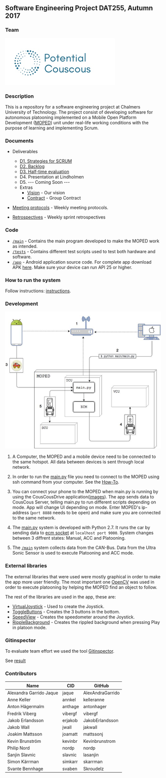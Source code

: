 ## Software Engineering Project DAT255, Autumn 2017


### Team
<img src="/Documents/Images/Logo.2.0..png">


### Description
This is a repository for a software engineering project at Chalmers University of Technology. The project consist of developing software for autonomous platooning implemented on a Mobile Open Platform Development ([MOPED](https://github.com/sics-sse/moped)) unit under real-life working conditions with the purpose of learning and implementing Scrum.


### Documents
* Deliverables
    * [D1. Strategies for SCRUM](/Documents/Deliverables/D1_Stratergies_for_scrum.pdf)
    * [D2. Backlog](https://trello.com/b/gsIRwmhq/potential-couscous)
    * [D3. Half-time evaluation](/Documents/Deliverables/D3_HalfTime_Evaluation.pdf)
    * D4. Presentation at Lindholmen
    * D5. --- Coming Soon ---
    * Extras
      * [Vision](/Documents/Deliverables/Our_vision_statement.pdf) - Our vision
      * [Contract](/Documents/GroupContract.pdf) - Group Contract
      
* [Meeting protocols](https://github.com/mattssonj/potential-couscous/tree/master/Documents/Meeting%20Protocols) - Weekly meeting protocols.
* [Retrospectives](https://github.com/mattssonj/potential-couscous/tree/master/Documents/Retrospectives) - Weekly sprint retrospectives


### Code
   * [`/main`](/main/) - Contains the main program developed to make the MOPED work as intended. 
   * [`/tests`](/tests/) - Contains different test scripts used to test both hardware and software.
   * [`/app`](/app/) - Android application source code. For complete app download APK [here](https://github.com/mattssonj/potential-couscous/blob/master/app/apk/CousCousDrive3.5.apk?raw=true). Make sure your device can run API 25 or higher.


### How to run the system
Follow instructions: [instructions](/Documents/howTo.md).


### Development
<p align="center"><img src="/Documents/Images/MOPED.jpg"></p>

1. A Computer, the MOPED and a mobile device need to be connected to the same hotspot.
All data between devices is sent through local network. 

2. In order to run the [main.py](/main/main.py) file you need to connect to the MOPED using ssh command from your computer. 
See the [How-To](/Documents/howTo.md). 

3. You can connect your phone to the MOPED when main.py is running by using the CousCousDrive application([images](/Documents/appImages.md)).
The app sends data to CousCous Server, telling main.py to run different scripts depending on mode. App will change UI depending on mode.
Enter MOPED's ip-address (`port 8888` needs to be open) and make sure you are connected to the same network.

4. The [main.py](/main/main.py) system is developed with Python 2.7. It runs the car by sending data to [ecm socket](https://github.com/sics-sse/moped/tree/master/ecm-core/src/main/java) at `localhost port 9000`.
System changes between 3 diffrent states: Manual, ACC and Platooning.

5. The [`/main`](/main/) system collects data from the CAN-Bus. Data from the Ultra Sonic Sensor is used to execute Platooning and ACC mode.

### External libraries
The external libraries that were used were mostly graphical in order to make the app more user friendly. The most important one [OpenCV](https://opencv.org) was used in order to execute platooning by helping the MOPED find an object to follow. 


The rest of the libraries are used in the app, these are:
- [VirtualJoystick](https://github.com/controlwear/virtual-joystick-android) - Used to create the Joystick.
- [ToggleButtons](https://github.com/rcketscientist/ToggleButtons) - Creates the 3 buttons in the bottom.
- [SpeedView](https://github.com/anastr/SpeedView) - Creates the speedometer around the Joystick.
- [RippleBackground](https://github.com/skyfishjy/android-ripple-background) - Creates the rippled background when pressing Play in platoon mode.

### Gitinspector
To evaluate team effort we used the tool [Gitinspector](https://github.com/ejwa/gitinspector).

See [result](/Documents/gitinspector.md)


### Contributors
| Name | CID | GitHub |
|------|-----|--------|
|Alexandra Garrido Jaque|jaque|AlexAndraGarrido|
|Anne Keller|annkel|kelleranne|
|Anton Hägermalm|anthage|antonhager|
|Fredrik Viberg|vibergf|vibergf|
|Jakob Erlandsson|erjakob|JakobErlandsson|
|Jakob Wall|jwall|jakwall|
|Joakim Mattsson|joamatt|mattssonj|
|Kevin Brunström|kevinbr|Kevinbrunstrom|
|Philip Nord|nordp|nordp|
|Sanjin Slavnic|slavnic|lasanjin|
|Simon Kärrman|simkarr|skarrman|
|Svante Bennhage|svaben|Skroudelz|
